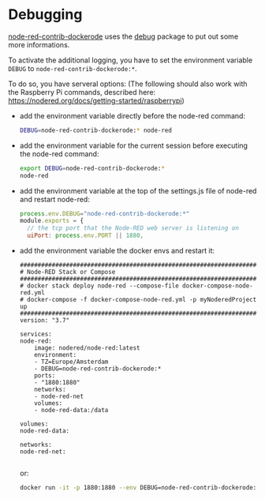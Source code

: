 # Debugging

[node-red-contrib-dockerode](https://github.com/niamo84/node-red-contrib-dockerode) uses the [debug](https://www.npmjs.com/package/debug) package to put out some more informations.

To activate the additional logging, you have to set the environment variable ``DEBUG`` to ``node-red-contrib-dockerode:*``.

To do so, you have serveral options:
(The following should also work with the Raspberry Pi commands, described here: https://nodered.org/docs/getting-started/raspberrypi)

- add the environment variable directly before the node-red command: 
  ````sh
  DEBUG=node-red-contrib-dockerode:* node-red
  ````
- add the environment variable for the current session before executing the node-red command: 
  ````sh
  export DEBUG=node-red-contrib-dockerode:* 
  node-red
  ````
- add the environment variable at the top of the settings.js file of node-red and restart node-red:
  ````javascript
  process.env.DEBUG="node-red-contrib-dockerode:*"
  module.exports = {
    // the tcp port that the Node-RED web server is listening on
    uiPort: process.env.PORT || 1880,
  ````
- add the environment variable the docker envs and restart it:
    ````docker
    ################################################################################
    # Node-RED Stack or Compose
    ################################################################################
    # docker stack deploy node-red --compose-file docker-compose-node-red.yml
    # docker-compose -f docker-compose-node-red.yml -p myNoderedProject up
    ################################################################################
    version: "3.7"

    services:
    node-red:
        image: nodered/node-red:latest
        environment:
        - TZ=Europe/Amsterdam
        - DEBUG=node-red-contrib-dockerode:*
        ports:
        - "1880:1880"
        networks:
        - node-red-net
        volumes:
        - node-red-data:/data

    volumes:
    node-red-data:

    networks:
    node-red-net:
               
    ````
    or: 

    ````sh
    docker run -it -p 1880:1880 --env DEBUG=node-red-contrib-dockerode:* -v node_red_data:/data --name mynodered nodered/node-red
    ````
    